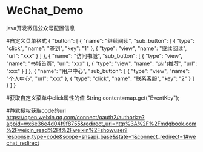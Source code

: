 # WeChat_Demo
java开发微信公众号配置信息

#自定义菜单格式
{
    "button": [
        {
            "name": "继续阅读", 
            "sub_button": [
                {
                    "type": "click", 
                    "name": "签到", 
                    "key": "1"
                },
                {
                    "type": "view", 
                    "name": "继续阅读", 
                    "url": "xxx"
                }
            ]
        }, 
        {
            "name": "访问书城", 
            "sub_button": [
                {
                    "type": "view", 
                    "name": "书城首页", 
                    "url": "xxx"
                },
                {
                    "type": "view", 
                    "name": "热门推荐", 
                    "url": "xxx"
                }
            ]
        }, 
        {
            "name": "用户中心", 
            "sub_button": [
                {
                    "type": "view", 
                    "name": "个人中心", 
                    "url": "xxx"
                },
	              {
                    "type": "click", 
                    "name": "联系客服", 
                    "key": "2"
                }
            ]
        }
    ]
}

#获取自定义菜单中click属性的值
String content=map.get("EventKey");

#静默授权获取code的url
https://open.weixin.qq.com/connect/oauth2/authorize?appid=wx6e36e4d04f9f8755&redirect_uri=http%3A%2F%2Fmdgbook.com%2Fweixin_read%2Ff%2Fweixin%2Fshowuser?response_type=code&scope=snsapi_base&state=1&connect_redirect=1#wechat_redirect
